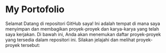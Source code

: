 # My Portofolio
Selamat Datang di repositori GitHub saya! Ini adalah tempat di mana saya menyimpan dan membagikan proyek-proyek dan karya-karya yang telah saya kerjakan. Di bawah ini, Anda akan menemukan daftar proyek-proyek yang tersedia dalam repositori ini. Silakan jelajahi dan melihat proyek-proyek tersebut:
